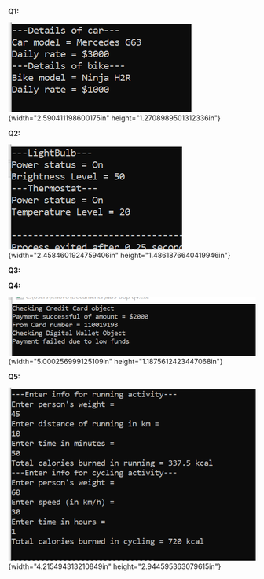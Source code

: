 **Q1:**

![](./image1.png){width="2.590411198600175in"
height="1.2708989501312336in"}

**Q2:**

![](./image2.png){width="2.4584601924759406in"
height="1.4861876640419946in"}

**Q3:**

**Q4:**

![](./image3.png){width="5.000256999125109in"
height="1.1875612423447068in"}

**Q5:**

![](./image4.png){width="4.215494313210849in"
height="2.944595363079615in"}
